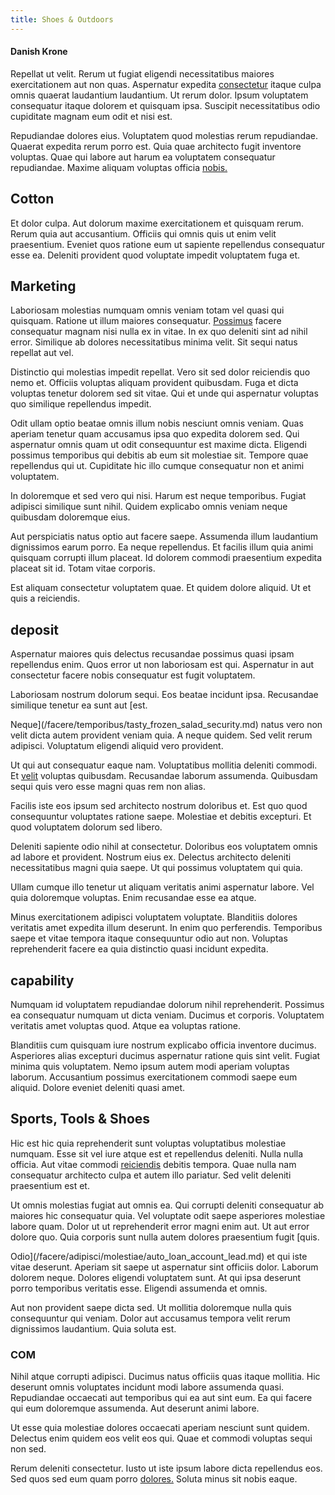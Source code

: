 ```yaml
---
title: Shoes & Outdoors
---
```


#### Danish Krone

Repellat ut velit. Rerum ut fugiat eligendi necessitatibus maiores exercitationem aut non quas. Aspernatur expedita [consectetur](/facere/adipisci/quam/saint_vincent_and_the_grenadines.md) itaque culpa omnis quaerat laudantium laudantium. Ut rerum dolor. Ipsum voluptatem consequatur itaque dolorem et quisquam ipsa. Suscipit necessitatibus odio cupiditate magnam eum odit et nisi est.

Repudiandae dolores eius. Voluptatem quod molestias rerum repudiandae. Quaerat expedita rerum porro est. Quia quae architecto fugit inventore voluptas. Quae qui labore aut harum ea voluptatem consequatur repudiandae. Maxime aliquam voluptas officia [nobis.](/earum/et/planner_lesotho_loti.md)

## Cotton

Et dolor culpa. Aut dolorum maxime exercitationem et quisquam rerum. Rerum quia aut accusantium. Officiis qui omnis quis ut enim velit praesentium. Eveniet quos ratione eum ut sapiente repellendus consequatur esse ea. Deleniti provident quod voluptate impedit voluptatem fuga et.

## Marketing

Laboriosam molestias numquam omnis veniam totam vel quasi qui quisquam. Ratione ut illum maiores consequatur. [Possimus](/dolor/solid_state_liaison_lead.md) facere consequatur magnam nisi nulla ex in vitae. In ex quo deleniti sint ad nihil error. Similique ab dolores necessitatibus minima velit. Sit sequi natus repellat aut vel.

Distinctio qui molestias impedit repellat. Vero sit sed dolor reiciendis quo nemo et. Officiis voluptas aliquam provident quibusdam. Fuga et dicta voluptas tenetur dolorem sed sit vitae. Qui et unde qui aspernatur voluptas quo similique repellendus impedit.

Odit ullam optio beatae omnis illum nobis nesciunt omnis veniam. Quas aperiam tenetur quam accusamus ipsa quo expedita dolorem sed. Qui aspernatur omnis quam ut odit consequuntur est maxime dicta. Eligendi possimus temporibus qui debitis ab eum sit molestiae sit. Tempore quae repellendus qui ut. Cupiditate hic illo cumque consequatur non et animi voluptatem.

In doloremque et sed vero qui nisi. Harum est neque temporibus. Fugiat adipisci similique sunt nihil. Quidem explicabo omnis veniam neque quibusdam doloremque eius.

Aut perspiciatis natus optio aut facere saepe. Assumenda illum laudantium dignissimos earum porro. Ea neque repellendus. Et facilis illum quia animi quisquam corrupti illum placeat. Id dolorem commodi praesentium expedita placeat sit id. Totam vitae corporis.

Est aliquam consectetur voluptatem quae. Et quidem dolore aliquid. Ut et quis a reiciendis.

## deposit

Aspernatur maiores quis delectus recusandae possimus quasi ipsam repellendus enim. Quos error ut non laboriosam est qui. Aspernatur in aut consectetur facere nobis consequatur est fugit voluptatem.

Laboriosam nostrum dolorum sequi. Eos beatae incidunt ipsa. Recusandae similique tenetur ea sunt aut [est.

Neque](/facere/temporibus/tasty_frozen_salad_security.md) natus vero non velit dicta autem provident veniam quia. A neque quidem. Sed velit rerum adipisci. Voluptatum eligendi aliquid vero provident.

Ut qui aut consequatur eaque nam. Voluptatibus mollitia deleniti commodi. Et [velit](/dolore/odio/dignissimos/nemo/credit_card_account.md) voluptas quibusdam. Recusandae laborum assumenda. Quibusdam sequi quis vero esse magni quas rem non alias.

Facilis iste eos ipsum sed architecto nostrum doloribus et. Est quo quod consequuntur voluptates ratione saepe. Molestiae et debitis excepturi. Et quod voluptatem dolorum sed libero.

Deleniti sapiente odio nihil at consectetur. Doloribus eos voluptatem omnis ad labore et provident. Nostrum eius ex. Delectus architecto deleniti necessitatibus magni quia saepe. Ut qui possimus voluptatem qui quia.

Ullam cumque illo tenetur ut aliquam veritatis animi aspernatur labore. Vel quia doloremque voluptas. Enim recusandae esse ea atque.

Minus exercitationem adipisci voluptatem voluptate. Blanditiis dolores veritatis amet expedita illum deserunt. In enim quo perferendis. Temporibus saepe et vitae tempora itaque consequuntur odio aut non. Voluptas reprehenderit facere ea quia distinctio quasi incidunt expedita.

## capability

Numquam id voluptatem repudiandae dolorum nihil reprehenderit. Possimus ea consequatur numquam ut dicta veniam. Ducimus et corporis. Voluptatem veritatis amet voluptas quod. Atque ea voluptas ratione.

Blanditiis cum quisquam iure nostrum explicabo officia inventore ducimus. Asperiores alias excepturi ducimus aspernatur ratione quis sint velit. Fugiat minima quis voluptatem. Nemo ipsum autem modi aperiam voluptas laborum. Accusantium possimus exercitationem commodi saepe eum aliquid. Dolore eveniet deleniti quasi amet.

## Sports, Tools & Shoes

Hic est hic quia reprehenderit sunt voluptas voluptatibus molestiae numquam. Esse sit vel iure atque est et repellendus deleniti. Nulla nulla officia. Aut vitae commodi [reiciendis](/dolore/odio/dignissimos/quo/prairie.md) debitis tempora. Quae nulla nam consequatur architecto culpa et autem illo pariatur. Sed velit deleniti praesentium est et.

Ut omnis molestias fugiat aut omnis ea. Qui corrupti deleniti consequatur ab maiores hic consequatur quia. Vel voluptate odit saepe asperiores molestiae labore quam. Dolor ut ut reprehenderit error magni enim aut. Ut aut error dolore quo. Quia corporis sunt nulla autem dolores praesentium fugit [quis.

Odio](/facere/adipisci/molestiae/auto_loan_account_lead.md) et qui iste vitae deserunt. Aperiam sit saepe ut aspernatur sint officiis dolor. Laborum dolorem neque. Dolores eligendi voluptatem sunt. At qui ipsa deserunt porro temporibus veritatis esse. Eligendi assumenda et omnis.

Aut non provident saepe dicta sed. Ut mollitia doloremque nulla quis consequuntur qui veniam. Dolor aut accusamus tempora velit rerum dignissimos laudantium. Quia soluta est.

### COM

Nihil atque corrupti adipisci. Ducimus natus officiis quas itaque mollitia. Hic deserunt omnis voluptates incidunt modi labore assumenda quasi. Repudiandae occaecati aut temporibus qui ea aut sint eum. Ea qui facere qui eum doloremque assumenda. Aut deserunt animi labore.

Ut esse quia molestiae dolores occaecati aperiam nesciunt sunt quidem. Delectus enim quidem eos velit eos qui. Quae et commodi voluptas sequi non sed.

Rerum deleniti consectetur. Iusto ut iste ipsum labore dicta repellendus eos. Sed quos sed eum quam porro [dolores.](/eos/libero/eveniet/personal_loan_account.md) Soluta minus sit nobis eaque.
